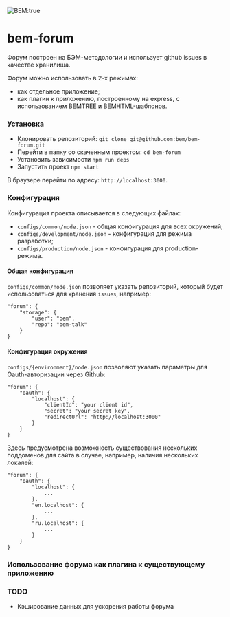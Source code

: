 ![BEM:true](http://img.shields.io/badge/bem-true-yellow.svg?style=flat)

bem-forum
=========

Форум построен на БЭМ-методологии и использует github issues в качестве хранилища.
 
Форум можно использовать в 2-х режимах:

* как отдельное приложение;
* как плагин к приложению, построенному на express, c использованием BEMTREE и BEMHTML-шаблонов.

### Установка

* Клонировать репозиторий: `git clone git@github.com:bem/bem-forum.git`
* Перейти в папку со скаченным проектом: `cd bem-forum`
* Установить зависимости `npm run deps`
* Запустить проект `npm start`

В браузере перейти по адресу: `http://localhost:3000`.

### Конфигурация

Конфигурация проекта описывается в следующих файлах:

* `configs/common/node.json` - общая конфигурация для всех окружений;
* `configs/development/node.json` - конфигурация для режима разработки;
* `configs/production/node.json` - конфигурация для production-режима.

#### Общая конфигурация

`configs/common/node.json` позволяет указать репозиторий, который будет
использоваться для хранения `issues`, например:

```
"forum": {
    "storage": {
        "user": "bem",
        "repo": "bem-talk"
    }
}
```

#### Конфигурация окружения

`configs/{environment}/node.json` позволяют указать параметры для Oauth-авторизации через Github:

```
"forum": {
    "oauth": {
        "localhost": {
            "clientId": "your client id",
            "secret": "your secret key",
            "redirectUrl": "http://localhost:3000"
        }
    }
}
```

Здесь предусмотрена возможность существования нескольких поддоменов для сайта в случае, например, наличия нескольких локалей:

```
"forum": {
    "oauth": {
        "localhost": {
            ...
        },
        "en.localhost": {
            ...
        },
        "ru.localhost": {
            ...
        }
    }
}
```

### Использование форума как плагина к существующему приложению

### TODO

* Кэширование данных для ускорения работы форума
